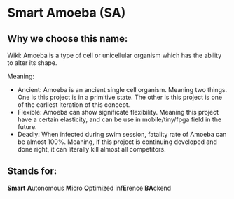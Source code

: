 # Smart Amoeba (SA)

## Why we choose this name:

Wiki: Amoeba is a type of cell or unicellular organism which has the ability to alter its shape.

Meaning: 
* Ancient: Amoeba is an ancient single cell organism. Meaning two things. One is this project is in a primitive state. The other is this project is one of the earliest iteration of this concept.
* Flexible: Amoeba can show significate flexibility. Meaning this project have a certain elasticity, and can be use in mobile/tiny/fpga field in the future.
* Deadly: When infected during swim session, fatality rate of Amoeba can be almost 100%. Meaning, if this project is continuing developed and done right, it can literally kill almost all competitors.

## Stands for:

**Smart**
**A**utonomous
**M**icro 
**O**ptimized
inf**E**rence
**BA**ckend